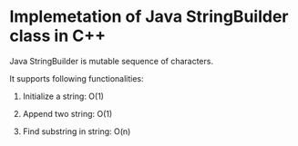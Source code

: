 # Implemetation of Java StringBuilder class in C++ 

Java StringBuilder is mutable sequence of characters.

It supports following functionalities:

1. Initialize a string: O(1)

2. Append two string: O(1)

3. Find substring in string: O(n)

